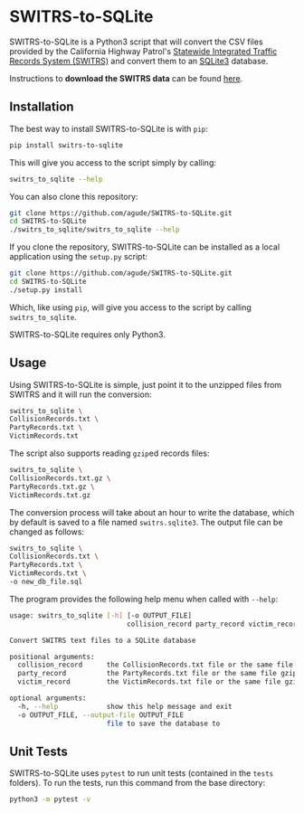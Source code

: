 # SWITRS-to-SQLite

SWITRS-to-SQLite is a Python3 script that will convert the CSV files
provided by the California Highway Patrol's [Statewide Integrated Traffic
Records System (SWITRS)](http://iswitrs.chp.ca.gov/Reports/jsp/userLogin.jsp)
and convert them to an [SQLite3](https://www.sqlite.org/) database.

Instructions to **download the SWITRS data** can be found
[here](requesting_data.md).

## Installation

The best way to install SWITRS-to-SQLite is with `pip`:

```bash
pip install switrs-to-sqlite
```

This will give you access to the script simply by calling:

```bash
switrs_to_sqlite --help
```

You can also clone this repository:

```bash
git clone https://github.com/agude/SWITRS-to-SQLite.git
cd SWITRS-to-SQLite
./switrs_to_sqlite/switrs_to_sqlite --help
```

If you clone the repository, SWITRS-to-SQLite can be installed as a local
application using the `setup.py` script:

```bash
git clone https://github.com/agude/SWITRS-to-SQLite.git
cd SWITRS-to-SQLite
./setup.py install
```

Which, like using `pip`, will give you access to the script by calling
`switrs_to_sqlite`.

SWITRS-to-SQLite requires only Python3.

## Usage

Using SWITRS-to-SQLite is simple, just point it to the unzipped files from
SWITRS and it will run the conversion:

```bash
switrs_to_sqlite \
CollisionRecords.txt \
PartyRecords.txt \
VictimRecords.txt
```

The script also supports reading `gzip`ed records files:

```bash
switrs_to_sqlite \
CollisionRecords.txt.gz \
PartyRecords.txt.gz \
VictimRecords.txt.gz
```

The conversion process will take about an hour to write the database, which by
default is saved to a file named `switrs.sqlite3`. The output file can be
changed as follows:

```bash
switrs_to_sqlite \
CollisionRecords.txt \
PartyRecords.txt \
VictimRecords.txt \
-o new_db_file.sql
```

The program provides the following help menu when called with `--help`:

```bash
usage: switrs_to_sqlite [-h] [-o OUTPUT_FILE]
                             collision_record party_record victim_record

Convert SWITRS text files to a SQLite database

positional arguments:
  collision_record      the CollisionRecords.txt file or the same file gzipped
  party_record          the PartyRecords.txt file or the same file gzipped
  victim_record         the VictimRecords.txt file or the same file gzipped

optional arguments:
  -h, --help            show this help message and exit
  -o OUTPUT_FILE, --output-file OUTPUT_FILE
                        file to save the database to
```

## Unit Tests

SWITRS-to-SQLite uses `pytest` to run unit tests (contained in the `tests`
folders). To run the tests, run this command from the base directory:

```bash
python3 -m pytest -v
```
